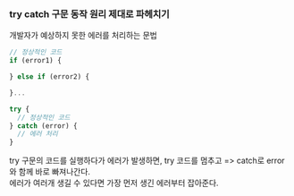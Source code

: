 ### try catch 구문 동작 원리 제대로 파헤치기
개발자가 예상하지 못한 에러를 처리하는 문법  
```js
// 정상적인 코드
if (error1) {

} else if (error2) {

}...
```
```js
try {
  // 정상적인 코드
} catch (error) {
  // 에러 처리
}
```

try 구문의 코드를 실행하다가 에러가 발생하면, try 코드를 멈추고 => catch로 error와 함께 바로 빠져나간다.  
에러가 여러개 생길 수 있다면 가장 먼저 생긴 에러부터 잡아준다.  
